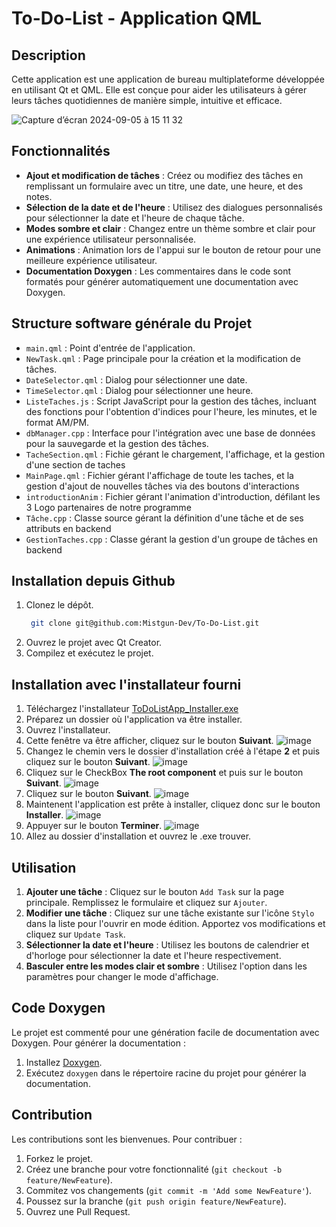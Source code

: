 # To-Do-List - Application QML

## Description

Cette application est une application de bureau multiplateforme développée en utilisant Qt et QML. Elle est conçue pour aider les utilisateurs à gérer leurs tâches quotidiennes de manière simple, intuitive et efficace.

![Capture d’écran 2024-09-05 à 15 11 32](https://github.com/user-attachments/assets/27094493-059f-43e5-8802-4dd1369d9f91)

## Fonctionnalités

- **Ajout et modification de tâches** : Créez ou modifiez des tâches en remplissant un formulaire avec un titre, une date, une heure, et des notes.
- **Sélection de la date et de l'heure** : Utilisez des dialogues personnalisés pour sélectionner la date et l'heure de chaque tâche.
- **Modes sombre et clair** : Changez entre un thème sombre et clair pour une expérience utilisateur personnalisée.
- **Animations** : Animation lors de l'appui sur le bouton de retour pour une meilleure expérience utilisateur.
- **Documentation Doxygen** : Les commentaires dans le code sont formatés pour générer automatiquement une documentation avec Doxygen.

## Structure software générale du Projet

- `main.qml` : Point d'entrée de l'application.
- `NewTask.qml` : Page principale pour la création et la modification de tâches.
- `DateSelector.qml` : Dialog pour sélectionner une date.
- `TimeSelector.qml` : Dialog pour sélectionner une heure.
- `ListeTaches.js` : Script JavaScript pour la gestion des tâches, incluant des fonctions pour l'obtention d'indices pour l'heure, les minutes, et le format AM/PM.
- `dbManager.cpp` : Interface pour l'intégration avec une base de données pour la sauvegarde et la gestion des tâches.
- `TacheSection.qml` : Fichie gérant le chargement, l'affichage, et la gestion d'une section de taches
- `MainPage.qml` : Fichier gérant l'affichage de toute les taches, et la gestion d'ajout de nouvelles tâches via des boutons d'interactions
- `introductionAnim` : Fichier gérant l'animation d'introduction, défilant les 3 Logo partenaires de notre programme
- `Tâche.cpp` : Classe source gérant la définition d'une tâche et de ses attributs en backend
- `GestionTaches.cpp` : Classe gérant la gestion d'un groupe de tâches en backend
  
## Installation depuis Github

1. Clonez le dépôt.
   ```bash
    git clone git@github.com:Mistgun-Dev/To-Do-List.git
3. Ouvrez le projet avec Qt Creator.
4. Compilez et exécutez le projet.

## Installation avec l'installateur fourni

1. Téléchargez l'installateur [ToDoListApp_Installer.exe](ToDoListApp_Installer.exe)
2. Préparez un dossier où l'application va être installer.
3. Ouvrez l'installateur.
4. Cette fenêtre va être afficher, cliquez sur le bouton **Suivant**.
![image](https://github.com/user-attachments/assets/e12351bb-da18-46bd-a17a-be1b8d957249)  
5. Changez le chemin vers le dossier d'installation créé à l'étape **2** et puis cliquez sur le bouton **Suivant**.
![image](https://github.com/user-attachments/assets/c0d5bb74-882f-4b3d-969b-cb0a930f7770)
6. Cliquez sur le CheckBox **The root component** et puis sur le bouton **Suivant**.
![image](https://github.com/user-attachments/assets/3333d074-9bb6-4b20-8578-0e16625a71c5)
7. Cliquez sur le bouton **Suivant**.
![image](https://github.com/user-attachments/assets/622f07ca-9950-4941-ad01-a2d04f4d59ce)
8. Maintenent l'application est prête à installer, cliquez donc sur le bouton **Installer**.
![image](https://github.com/user-attachments/assets/35e708d4-1f60-4bc7-9ba6-fb2151dc6972)
9. Appuyer sur le bouton **Terminer**.
![image](https://github.com/user-attachments/assets/c2ecbf45-c5bc-4ef2-b7f1-9525ba88d30d)
10. Allez au dossier d'installation et ouvrez le .exe trouver.

## Utilisation 

1. **Ajouter une tâche** : Cliquez sur le bouton `Add Task` sur la page principale. Remplissez le formulaire et cliquez sur `Ajouter`.
2. **Modifier une tâche** : Cliquez sur une tâche existante sur l'icône `Stylo` dans la liste pour l'ouvrir en mode édition. Apportez vos modifications et cliquez sur `Update Task`.
3. **Sélectionner la date et l'heure** : Utilisez les boutons de calendrier et d'horloge pour sélectionner la date et l'heure respectivement.
4. **Basculer entre les modes clair et sombre** : Utilisez l'option dans les paramètres pour changer le mode d'affichage.

## Code Doxygen

Le projet est commenté pour une génération facile de documentation avec Doxygen. Pour générer la documentation :

1. Installez [Doxygen](https://www.doxygen.nl/).
2. Exécutez `doxygen` dans le répertoire racine du projet pour générer la documentation.

## Contribution

Les contributions sont les bienvenues. Pour contribuer :

1. Forkez le projet.
2. Créez une branche pour votre fonctionnalité (`git checkout -b feature/NewFeature`).
3. Commitez vos changements (`git commit -m 'Add some NewFeature'`).
4. Poussez sur la branche (`git push origin feature/NewFeature`).
5. Ouvrez une Pull Request.
